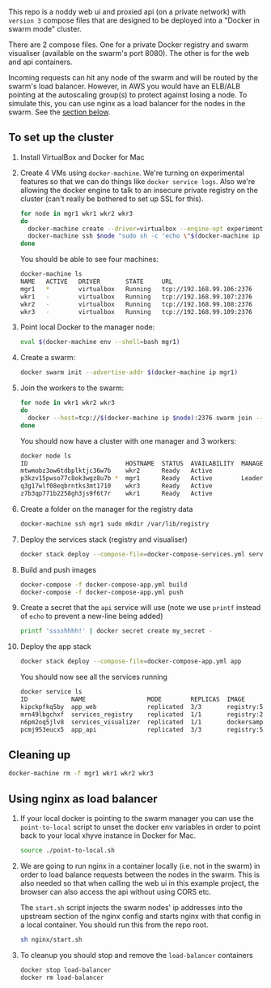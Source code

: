 This repo is a noddy web ui and proxied api (on a private network) with `version 3` compose files that are designed to be deployed into a "Docker in swarm mode" cluster.

There are 2 compose files. One for a private Docker registry and swarm visualiser (available on the swarm's port 8080). The other is for the web and api containers.

Incoming requests can hit any node of the swarm and will be routed by the swarm's load balancer. However, in AWS you would have an ELB/ALB pointing at the autoscaling group(s) to protect against losing a node. To simulate this, you can use nginx as a load balancer for the nodes in the swarm. See the [section below](#using-nginx-as-load-balancer).

## To set up the cluster
1.  Install VirtualBox and Docker for Mac

1.  Create 4 VMs using `docker-machine`. We're turning on experimental features so that we can do things like `docker service logs`. Also we're allowing the docker engine to talk to an insecure private registry on the cluster (can't really be bothered to set up SSL for this).

    ```bash
    for node in mgr1 wkr1 wkr2 wkr3
    do
      docker-machine create --driver=virtualbox --engine-opt experimental=true --engine-insecure-registry registry:5000 $node
      docker-machine ssh $node "sudo sh -c 'echo \"$(docker-machine ip mgr1) registry\" >> /etc/hosts'"
    done
    ```
    You should be able to see four machines:
    ```sh
    docker-machine ls
    NAME   ACTIVE   DRIVER       STATE     URL                         SWARM   DOCKER        ERRORS
    mgr1   *        virtualbox   Running   tcp://192.168.99.106:2376           v17.04.0-ce
    wkr1   -        virtualbox   Running   tcp://192.168.99.107:2376           v17.04.0-ce
    wkr2   -        virtualbox   Running   tcp://192.168.99.108:2376           v17.04.0-ce
    wkr3   -        virtualbox   Running   tcp://192.168.99.109:2376           v17.04.0-ce  
    ```

1.  Point local Docker to the manager node:

    ```sh
    eval $(docker-machine env --shell=bash mgr1)
    ```

1.  Create a swarm:

    ```sh
    docker swarm init --advertise-addr $(docker-machine ip mgr1)
    ```

1.  Join the workers to the swarm:

    ```bash
    for node in wkr1 wkr2 wkr3
    do
      docker --host=tcp://$(docker-machine ip $node):2376 swarm join --token $(docker swarm join-token worker --quiet) $(docker-machine ip mgr1):2377
    done
    ```

    You should now have a cluster with one manager and 3 workers:

    ```sh
    docker node ls
    ID                           HOSTNAME  STATUS  AVAILABILITY  MANAGER STATUS
    mtwmobz3ow6tdbplktjc36w7b    wkr2      Ready   Active
    p3kzv15pwso77c8ok3wgz8u7b *  mgr1      Ready   Active        Leader
    q3g17wlf08eqbrntks3mt1710    wkr3      Ready   Active
    z7b3qp771b2258gh3js9f6t7r    wkr1      Ready   Active
    ```

1.  Create a folder on the manager for the registry data

    ```sh
    docker-machine ssh mgr1 sudo mkdir /var/lib/registry
    ```

1.  Deploy the services stack (registry and visualiser)

    ```sh
    docker stack deploy --compose-file=docker-compose-services.yml services
    ```

1.  Build and push images

    ```sh
    docker-compose -f docker-compose-app.yml build
    docker-compose -f docker-compose-app.yml push
    ```

1.  Create a secret that the `api` service will use (note we use `printf` instead of `echo` to prevent a new-line being added)

    ```sh
    printf 'sssshhhh!' | docker secret create my_secret -
    ```

1.  Deploy the app stack

    ```sh
    docker stack deploy --compose-file=docker-compose-app.yml app
    ```

    You should now see all the services running

    ```sh
    docker service ls
    ID            NAME                 MODE        REPLICAS  IMAGE
    kipckpfkq5by  app_web              replicated  3/3       registry:5000/web:latest
    mrn49lbgchxf  services_registry    replicated  1/1       registry:2
    n6pm2oq5jlv8  services_visualizer  replicated  1/1       dockersamples/visualizer:stable
    pcmj953eucx5  app_api              replicated  3/3       registry:5000/api:latest
    ```

## Cleaning up

```sh
docker-machine rm -f mgr1 wkr1 wkr2 wkr3
```

## Using nginx as load balancer

1.  If your local docker is pointing to the swarm manager you can use the `point-to-local` script to unset the docker env variables in order to point back to your local xhyve instance in Docker for Mac.

    ```bash
    source ./point-to-local.sh
    ```

1.  We are going to run nginx in a container locally (i.e. not in the swarm) in order to load balance requests between the nodes in the swarm. This is also needed so that when calling the web ui in this example project, the browser can also access the api without using CORS etc.

    The `start.sh` script injects the swarm nodes' ip addresses into the upstream section of the nginx config and starts nginx with that config in a local container. You should run this from the repo root.

    ```bash
    sh nginx/start.sh
    ```

1.  To cleanup you should stop and remove the `load-balancer` containers

    ```bash
    docker stop load-balancer
    docker rm load-balancer
    ```
